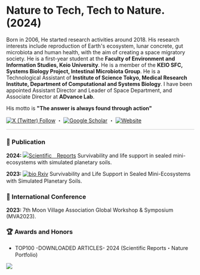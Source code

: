 # Nature to Tech, Tech to Nature. (2024)
Born in 2006, He started research activities around 2018. His research interests include reproduction of Earth's ecosystem, lunar concrete, gut microbiota and human health, with the aim of creating a space migratory society. He is a first-year student at the <strong>Faculty of Environment and Information Studies, Keio University</strong>. He is a member of the <strong>KEIO SFC, Systems Biology Project, Intestinal Microbiota Group</strong>. He is a Technological Assistant of <strong>Institute of Science Tokyo, Medical Research Institute, Department of Computational and Systems Biology</strong>. I have been appointed Assistant Director and Leader of Space Department, and Associate Director at <strong>ADvance Lab</strong>. 
<p>​His motto is <strong>"The answer is always found through action"</strong></p>
<space>

[![X (Twitter) Follow](https://img.shields.io/twitter/follow/rhizobium_st?style=social)](https://x.com/rhizobium_st) ・
[![Google Scholar](https://img.shields.io/badge/Google%20Scholar-Scholar-blue)](https://scholar.google.co.jp/citations?user=13x6x4sAAAAJ&hl=ja) ・
[![Website](https://img.shields.io/badge/Weebly%20-Website-Pink)](https://tsubasato.weebly.com)  

<hr style="border: none; height: 1px; background-color: #ccc;">

<h3>📃 Publication</h3> 
 
<strong>2024: </strong>[![Scientific　Reports](https://img.shields.io/badge/筆頭論文-SciRep-orange)](https://doi.org/10.1038/s41598-024-75328-x) Survivability and life support in sealed mini-ecosystems with simulated planetary soils.

<strong>2023: </strong>[![bio Rxiv](https://img.shields.io/badge/筆頭論文-bioRxiv-white)](https://doi.org/10.1101/2023.11.02.565408) ​Survivability and Life Support in Sealed Mini-Ecosystems with Simulated Planetary Soils.
　

 
<h3>🪺 International Conference</h3>

<strong>2023: </strong> 7th Moon Village Association Global Workshop & Symposium (MVA2023).


 
<h3>🏆 Awards and Honors</h3>

- TOP100 -DOWNLOADED ARTICLES- 2024 (Scientific Reports・Nature Portfolio)

 <img src="https://github-readme-stats.vercel.app/api/top-langs/?username=Rhizobium-gits&layout=compact" />
